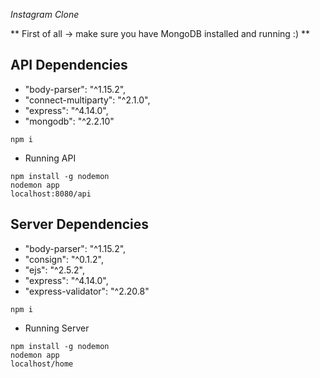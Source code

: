 *Instagram Clone*

** First of all -> make sure you have MongoDB installed and running :) **

## API Dependencies

* "body-parser": "^1.15.2",
* "connect-multiparty": "^2.1.0",
* "express": "^4.14.0",
* "mongodb": "^2.2.10"

```
npm i
```

* Running API

```
npm install -g nodemon
nodemon app
localhost:8080/api
```

## Server Dependencies

* "body-parser": "^1.15.2",
* "consign": "^0.1.2",
* "ejs": "^2.5.2",
* "express": "^4.14.0",
* "express-validator": "^2.20.8"

```
npm i
```

* Running Server

```
npm install -g nodemon
nodemon app
localhost/home
```
